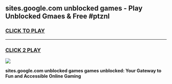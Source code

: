 
## sites.google.com unblocked games - Play Unblocked Gmaes & Free #ptznl
<h3>
<a href="https://news.freeplayer.one?title=sites.google.com_unblocked_games&ref=03M">CLICK TO PLAY</a></h3>
<hr>

<h3>
<a href="https://news.freeplayer.one?title=sites.google.com_unblocked_games&ref=03M">CLICK 2 PLAY</a>
  
</h3>

<a href="https://news.freeplayer.one?title=sites.google.com_unblocked_games&ref=03M"><img src="https://clearcache.store/games.png"></a>


**sites.google.com unblocked games games unblocked: Your Gateway to Fun and Accessible Online Gaming**

